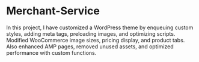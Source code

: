 # Merchant-Service
In this project, I have customized a WordPress theme by enqueuing custom styles, adding meta tags, preloading images, and optimizing scripts. Modified WooCommerce image sizes, pricing display, and product tabs. Also enhanced AMP pages, removed unused assets, and optimized performance with custom functions.
